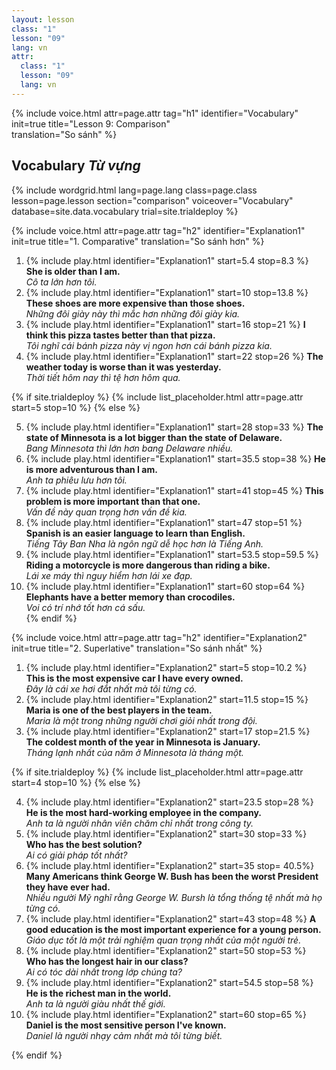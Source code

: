 ```yaml
---
layout: lesson
class: "1"
lesson: "09"
lang: vn
attr:
  class: "1"
  lesson: "09"
  lang: vn
---
```


{%  include voice.html attr=page.attr                     tag="h1"
	identifier="Vocabulary"  init=true
	title="Lesson 9: Comparison"        
	translation="So sánh"
%}


## Vocabulary   *Từ vựng*

{% include wordgrid.html lang=page.lang
		class=page.class 
		lesson=page.lesson 
		section="comparison"
		voiceover="Vocabulary"
		database=site.data.vocabulary 
		trial=site.trialdeploy %}



{%  include voice.html attr=page.attr                     tag="h2"
	identifier="Explanation1"  init=true
	title="1. Comparative"
	translation="So sánh hơn"
%}


1. {% include play.html identifier="Explanation1" start=5.4 stop=8.3 %} **She is older than I am.**    
*Cô ta lớn hơn tôi.*    
2. {% include play.html identifier="Explanation1" start=10 stop=13.8 %}  **These shoes are more expensive than those shoes.**     
*Những đôi giày này thì mắc hơn những đôi giày kia.*    
3. {% include play.html identifier="Explanation1" start=16 stop=21 %}  **I think this pizza tastes better than that pizza.**     
*Tôi nghĩ cái bánh pizza này vị ngon hơn cái bánh pizza kia.*    
4. {% include play.html identifier="Explanation1" start=22 stop=26 %}  **The weather today is worse than it was yesterday.**      
*Thời tiết hôm nay thì tệ hơn hôm qua.*    

{% if site.trialdeploy %}
	{% include list_placeholder.html  attr=page.attr     start=5 stop=10 %}
	{% else %}

5. {% include play.html identifier="Explanation1" start=28 stop=33 %}  **The state of Minnesota is a lot bigger than the state of Delaware.**      
*Bang Minnesota thì lớn hơn bang Delaware nhiều.*     
6. {% include play.html identifier="Explanation1" start=35.5 stop=38 %}  **He is more adventurous than I am.**     
*Anh ta phiêu lưu hơn tôi.*     
7. {% include play.html identifier="Explanation1" start=41 stop=45 %}  **This problem is more important than that one.**     
*Vấn đề này quan trọng hơn vấn đề kia.*     
8. {% include play.html identifier="Explanation1" start=47 stop=51 %}  **Spanish is an easier language to learn than English.**     
*Tiếng Tây Ban Nha là ngôn ngữ dễ học hơn là Tiếng Anh.*    
9. {% include play.html identifier="Explanation1" start=53.5 stop=59.5 %}  **Riding a motorcycle is more dangerous than riding a bike.**      
*Lái xe máy thì nguy hiểm hơn lái xe đạp.*     
10. {% include play.html identifier="Explanation1" start=60 stop=64 %}  **Elephants have a better memory than crocodiles.**       
*Voi có trí nhớ tốt hơn cá sấu.*    
{% endif %}

{%  include voice.html attr=page.attr                     tag="h2"
	identifier="Explanation2"  init=true
	title="2. Superlative"
	translation="So sánh nhất"
%}


1. {% include play.html identifier="Explanation2" start=5 stop=10.2 %}  **This is the most expensive car I have every owned.**       
*Đây là cái xe hơi đắt nhất mà tôi từng có.*      
2. {% include play.html identifier="Explanation2" start=11.5 stop=15 %}  **Maria is one of the best players in the team.**       
*Maria là một trong những người chơi giỏi nhất trong đội.*       
3. {% include play.html identifier="Explanation2" start=17 stop=21.5 %}  **The coldest month of the year in Minnesota is January.**      
*Tháng lạnh nhất của năm ở Minnesota là tháng một.*     

{% if site.trialdeploy %}
	{% include list_placeholder.html  attr=page.attr     start=4 stop=10 %}
	{% else %}

4. {% include play.html identifier="Explanation2" start=23.5 stop=28 %}  **He is the most hard-working employee in the company.**      
*Anh ta là người nhân viên chăm chỉ nhất trong công ty.*     
5. {% include play.html identifier="Explanation2" start=30 stop=33 %}  **Who has the best solution?**     
*Ai có giải pháp tốt nhất?*      
6. {% include play.html identifier="Explanation2" start=35 stop= 40.5%}  **Many Americans think George W. Bush has been the worst President they have ever had.**       
*Nhiều người Mỹ nghĩ rằng George W. Bursh là tổng thống tệ nhất mà họ từng có.*     
7. {% include play.html identifier="Explanation2" start=43 stop=48 %}  **A good education is the most important experience for a young person.**        
*Giáo dục tốt là một trải nghiệm quan trọng nhất của một người trẻ.*     
8. {% include play.html identifier="Explanation2" start=50 stop=53 %}  **Who has the longest hair in our class?**       
*Ai có tóc dài nhất trong lớp chúng ta?*      
9. {% include play.html identifier="Explanation2" start=54.5 stop=58 %}  **He is the richest man in the world.**       
*Anh ta là người giàu nhất thế giới.*       
10. {% include play.html identifier="Explanation2" start=60 stop=65 %}  **Daniel is the most sensitive person I've known.**      
*Daniel là người nhạy cảm nhất mà tôi từng biết.*      

{% endif %}


